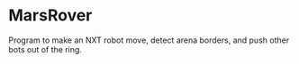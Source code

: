 # MarsRover
Program to make an NXT robot move, detect arena borders, and push other bots out of the ring.

